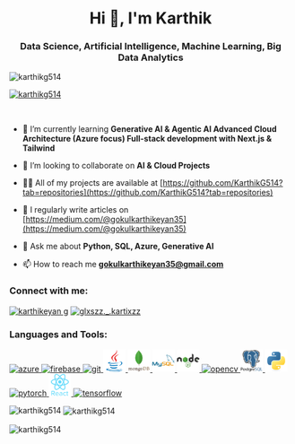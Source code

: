 <h1 align="center">Hi 👋, I'm Karthik</h1>
<h3 align="center">Data Science, Artificial Intelligence, Machine Learning, Big Data Analytics</h3>

<p align="left"> <img src="https://komarev.com/ghpvc/?username=karthikg514&label=Profile%20views&color=0e75b6&style=flat" alt="karthikg514" /> </p>

<p align="left"> <a href="https://github.com/ryo-ma/github-profile-trophy"><img src="https://github-profile-trophy.vercel.app/?username=karthikg514" alt="karthikg514" /></a> </p>

<p align="left"> <a href="https://twitter.com/" target="blank"><img src="https://img.shields.io/twitter/follow/?logo=twitter&style=for-the-badge" alt="" /></a> </p>

- 🌱 I’m currently learning **Generative AI & Agentic AI Advanced Cloud Architecture (Azure focus) Full-stack development with Next.js & Tailwind**

- 👯 I’m looking to collaborate on **AI & Cloud Projects**

- 👨‍💻 All of my projects are available at [https://github.com/KarthikG514?tab=repositories](https://github.com/KarthikG514?tab=repositories)

- 📝 I regularly write articles on [https://medium.com/@gokulkarthikeyan35](https://medium.com/@gokulkarthikeyan35)

- 💬 Ask me about **Python, SQL, Azure, Generative AI**

- 📫 How to reach me **gokulkarthikeyan35@gmail.com**

<h3 align="left">Connect with me:</h3>
<p align="left">
<a href="https://linkedin.com/in/karthikeyan g" target="blank"><img align="center" src="https://raw.githubusercontent.com/rahuldkjain/github-profile-readme-generator/master/src/images/icons/Social/linked-in-alt.svg" alt="karthikeyan g" height="30" width="40" /></a>
<a href="https://instagram.com/glxszz._.kartixzz" target="blank"><img align="center" src="https://raw.githubusercontent.com/rahuldkjain/github-profile-readme-generator/master/src/images/icons/Social/instagram.svg" alt="glxszz._.kartixzz" height="30" width="40" /></a>
</p>

<h3 align="left">Languages and Tools:</h3>
<p align="left"> <a href="https://azure.microsoft.com/en-in/" target="_blank" rel="noreferrer"> <img src="https://www.vectorlogo.zone/logos/microsoft_azure/microsoft_azure-icon.svg" alt="azure" width="40" height="40"/> </a> <a href="https://firebase.google.com/" target="_blank" rel="noreferrer"> <img src="https://www.vectorlogo.zone/logos/firebase/firebase-icon.svg" alt="firebase" width="40" height="40"/> </a> <a href="https://git-scm.com/" target="_blank" rel="noreferrer"> <img src="https://www.vectorlogo.zone/logos/git-scm/git-scm-icon.svg" alt="git" width="40" height="40"/> </a> <a href="https://www.java.com" target="_blank" rel="noreferrer"> <img src="https://raw.githubusercontent.com/devicons/devicon/master/icons/java/java-original.svg" alt="java" width="40" height="40"/> </a> <a href="https://www.mongodb.com/" target="_blank" rel="noreferrer"> <img src="https://raw.githubusercontent.com/devicons/devicon/master/icons/mongodb/mongodb-original-wordmark.svg" alt="mongodb" width="40" height="40"/> </a> <a href="https://www.mysql.com/" target="_blank" rel="noreferrer"> <img src="https://raw.githubusercontent.com/devicons/devicon/master/icons/mysql/mysql-original-wordmark.svg" alt="mysql" width="40" height="40"/> </a> <a href="https://nodejs.org" target="_blank" rel="noreferrer"> <img src="https://raw.githubusercontent.com/devicons/devicon/master/icons/nodejs/nodejs-original-wordmark.svg" alt="nodejs" width="40" height="40"/> </a> <a href="https://opencv.org/" target="_blank" rel="noreferrer"> <img src="https://www.vectorlogo.zone/logos/opencv/opencv-icon.svg" alt="opencv" width="40" height="40"/> </a> <a href="https://www.postgresql.org" target="_blank" rel="noreferrer"> <img src="https://raw.githubusercontent.com/devicons/devicon/master/icons/postgresql/postgresql-original-wordmark.svg" alt="postgresql" width="40" height="40"/> </a> <a href="https://www.python.org" target="_blank" rel="noreferrer"> <img src="https://raw.githubusercontent.com/devicons/devicon/master/icons/python/python-original.svg" alt="python" width="40" height="40"/> </a> <a href="https://pytorch.org/" target="_blank" rel="noreferrer"> <img src="https://www.vectorlogo.zone/logos/pytorch/pytorch-icon.svg" alt="pytorch" width="40" height="40"/> </a> <a href="https://reactjs.org/" target="_blank" rel="noreferrer"> <img src="https://raw.githubusercontent.com/devicons/devicon/master/icons/react/react-original-wordmark.svg" alt="react" width="40" height="40"/> </a> <a href="https://www.tensorflow.org" target="_blank" rel="noreferrer"> <img src="https://www.vectorlogo.zone/logos/tensorflow/tensorflow-icon.svg" alt="tensorflow" width="40" height="40"/> </a> </p>

<p><img align="left" src="https://github-readme-stats.vercel.app/api/top-langs?username=karthikg514&show_icons=true&locale=en&layout=compact" alt="karthikg514" /></p>

<p>&nbsp;<img align="center" src="https://github-readme-stats.vercel.app/api?username=karthikg514&show_icons=true&locale=en" alt="karthikg514" /></p>

<p><img align="center" src="https://github-readme-streak-stats.herokuapp.com/?user=karthikg514&" alt="karthikg514" /></p>
